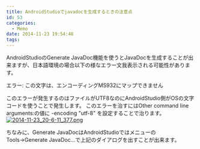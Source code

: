 ```yaml
---
title: AndroidStudioでjavadocを生成するときの注意点
id: 53
categories:
  - Memo
date: 2014-11-23 19:54:48
tags:
---
```


AndroidStudioのGenerate JavaDoc機能を使うとJavaDocを生成することが出来ますが、日本語環境の場合以下の様なエラー文我表示される可能性があります。

エラー: この文字は、エンコーディングMS932にマップできません

このエラーが発生するのはファイルがUTF8なのにAndroidStudio側がOSの文字コードを使うことで発生します。
このエラーを治すにはOther command line arguments:の値に -encoding "utf-8" を設定することで治ります。
[![2014-11-23_20-6-11_377.png](/images/2014-11-23_20-6-11_377-thumb-autox439-91.png)](/images/2014-11-23_20-6-11_377.png)

ちなみに、Generate JavaDocはAndroidStudioではメニューのTools→Generate JavaDoc...で上記のダイアログを出すことが出来ます。
